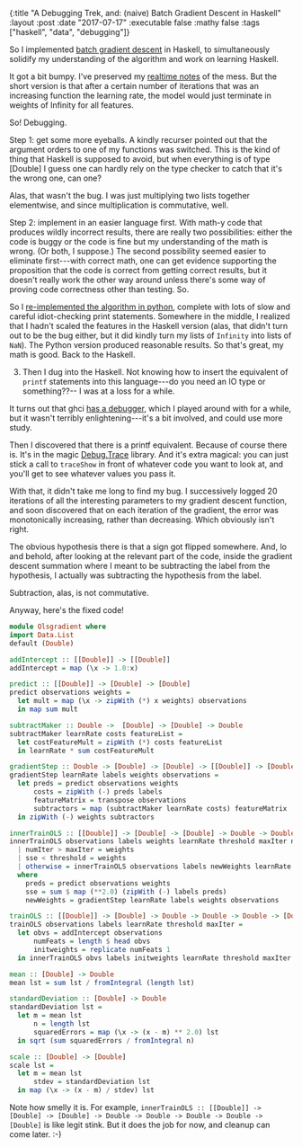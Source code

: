 {:title "A Debugging Trek, and: (naive) Batch Gradient Descent in Haskell"
 :layout :post
 :date "2017-07-17"
 :executable false
 :mathy false
 :tags  ["haskell", "data", "debugging"]}

So I implemented [batch gradient descent](https://paultopia.github.io/posts-output/ng1/) in Haskell, to simultaneously solidify my understanding of the algorithm and work on learning Haskell. 

It got a bit bumpy. I've preserved my [realtime notes](https://github.com/paultopia/haskeml/blob/master/notes.md) of the mess. But the short version is that after a certain number of iterations that was an increasing function the learning rate, the model would just terminate in weights of Infinity for all features. 

So!  Debugging.  

Step 1: get some more eyeballs. A kindly recurser pointed out that the argument orders to one of my functions was switched. This is the kind of thing that Haskell is supposed to avoid, but when everything is of type [Double] I guess one can hardly rely on the type checker to catch that it's the wrong one, can one?  

Alas, that wasn't the bug. I was just multiplying two lists together elementwise, and since multiplication is commutative, well.

Step 2: implement in an easier language first.  With math-y code that produces wildly incorrect results, there are really two possibilities: either the code is buggy or the code is fine but my understanding of the math is wrong.  (Or both, I suppose.)  The second possibility seemed easier to eliminate first---with correct math, one can get evidence supporting the proposition that the code is correct from getting correct results, but it doesn't really work the other way around unless there's some way of proving code correctness other than testing. So. 

So I [re-implemented the algorithm in python](https://github.com/paultopia/haskeml/blob/master/python-reference-bgd-implementation.ipynb), complete with lots of slow and careful idiot-checking print statements. Somewhere in the middle, I realized that I hadn't scaled the features in the Haskell version (alas, that didn't turn out to be the bug either, but it did kindly turn my lists of `Infinity` into lists of `NaN`). The Python version produced reasonable results. So that's great, my math is good. Back to the Haskell.

3.  Then I dug into the Haskell.  Not knowing how to insert the equivalent of `printf` statements into this language---do you need an IO type or something??-- I was at a loss for a while. 

It turns out that ghci [has a debugger](https://downloads.haskell.org/~ghc/7.4.1/docs/html/users_guide/ghci-debugger.html), which I played around with for a while, but it wasn't terribly enlightening---it's a bit involved, and could use more study. 

Then I discovered that there is a printf equivalent.  Because of course there is.  It's in the magic [Debug.Trace](https://hackage.haskell.org/package/base-4.9.1.0/docs/Debug-Trace.html) library. And it's extra magical: you can just stick a call to `traceShow` in front of whatever code you want to look at, and you'll get to see whatever values you pass it.

With that, it didn't take me long to find my bug.  I successively logged 20 iterations of all the interesting parameters to my gradient descent function, and soon discovered that on each iteration of the gradient, the error was monotonically increasing, rather than decreasing. Which obviously isn't right.  

The obvious hypothesis there is that a sign got flipped somewhere.  And, lo and behold, after looking at the relevant part of the code, inside the gradient descent summation where I meant to be subtracting the label from the hypothesis, I actually was subtracting the hypothesis from the label. 

Subtraction, alas, is not commutative. 

Anyway, here's the fixed code!  

```haskell
module Olsgradient where
import Data.List
default (Double)

addIntercept :: [[Double]] -> [[Double]]
addIntercept = map (\x -> 1.0:x)

predict :: [[Double]] -> [Double] -> [Double]
predict observations weights =
  let mult = map (\x -> zipWith (*) x weights) observations
  in map sum mult

subtractMaker :: Double ->  [Double] -> [Double] -> Double
subtractMaker learnRate costs featureList =
  let costFeatureMult = zipWith (*) costs featureList
  in learnRate * sum costFeatureMult

gradientStep :: Double -> [Double] -> [Double] -> [[Double]] -> [Double]
gradientStep learnRate labels weights observations =
  let preds = predict observations weights
      costs = zipWith (-) preds labels
      featureMatrix = transpose observations
      subtractors = map (subtractMaker learnRate costs) featureMatrix
  in zipWith (-) weights subtractors

innerTrainOLS :: [[Double]] -> [Double] -> [Double] -> Double -> Double -> Double -> Double -> [Double]
innerTrainOLS observations labels weights learnRate threshold maxIter numIter 
  | numIter > maxIter = weights
  | sse < threshold = weights
  | otherwise = innerTrainOLS observations labels newWeights learnRate threshold maxIter (numIter + 1)
  where
    preds = predict observations weights
    sse = sum $ map (**2.0) (zipWith (-) labels preds)
    newWeights = gradientStep learnRate labels weights observations

trainOLS :: [[Double]] -> [Double] -> Double -> Double -> Double -> [Double]
trainOLS observations labels learnRate threshold maxIter =
  let obvs = addIntercept observations
      numFeats = length $ head obvs
      initweights = replicate numFeats 1
  in innerTrainOLS obvs labels initweights learnRate threshold maxIter 0

mean :: [Double] -> Double
mean lst = sum lst / fromIntegral (length lst)

standardDeviation :: [Double] -> Double
standardDeviation lst =
  let m = mean lst
      n = length lst
      squaredErrors = map (\x -> (x - m) ** 2.0) lst
  in sqrt (sum squaredErrors / fromIntegral n)

scale :: [Double] -> [Double]
scale lst =
  let m = mean lst
      stdev = standardDeviation lst
  in map (\x -> (x - m) / stdev) lst
```

Note how smelly it is.  For example, `innerTrainOLS :: [[Double]] -> [Double] -> [Double] -> Double -> Double -> Double -> Double -> [Double]` is like legit stink.  But it does the job for now, and cleanup can come later. :-) 

